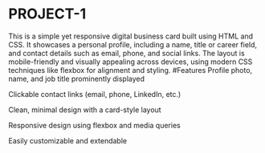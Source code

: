 # PROJECT-1
This is a simple yet responsive digital business card built using HTML and CSS. It showcases a personal profile, including a name, title or career field, and contact details such as email, phone, and social links. The layout is mobile-friendly and visually appealing across devices, using modern CSS techniques like flexbox for alignment and styling.
#Features
Profile photo, name, and job title prominently displayed

Clickable contact links (email, phone, LinkedIn, etc.)

Clean, minimal design with a card-style layout

Responsive design using flexbox and media queries

Easily customizable and extendable
